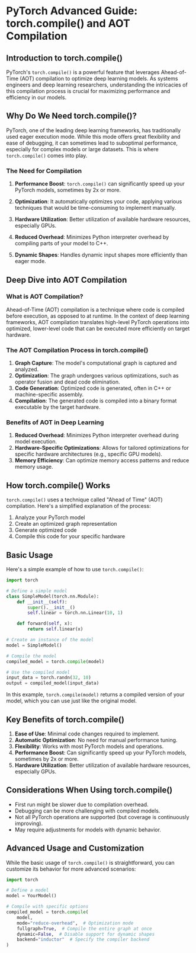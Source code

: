 # PyTorch Advanced Guide: torch.compile() and AOT Compilation

## Introduction to torch.compile()

PyTorch's `torch.compile()` is a powerful feature that leverages Ahead-of-Time (AOT) compilation to optimize deep learning models. As systems engineers and deep learning researchers, understanding the intricacies of this compilation process is crucial for maximizing performance and efficiency in our models.

## Why Do We Need torch.compile()?

PyTorch, one of the leading deep learning frameworks, has traditionally used eager execution mode. While this mode offers great flexibility and ease of debugging, it can sometimes lead to suboptimal performance, especially for complex models or large datasets. This is where `torch.compile()` comes into play.

### The Need for Compilation

1. **Performance Boost**: `torch.compile()` can significantly speed up your PyTorch models, sometimes by 2x or more.

2. **Optimization**: It automatically optimizes your code, applying various techniques that would be time-consuming to implement manually.

3. **Hardware Utilization**: Better utilization of available hardware resources, especially GPUs.

4. **Reduced Overhead**: Minimizes Python interpreter overhead by compiling parts of your model to C++.

5. **Dynamic Shapes**: Handles dynamic input shapes more efficiently than eager mode.

## Deep Dive into AOT Compilation

### What is AOT Compilation?

Ahead-of-Time (AOT) compilation is a technique where code is compiled before execution, as opposed to at runtime. In the context of deep learning frameworks, AOT compilation translates high-level PyTorch operations into optimized, lower-level code that can be executed more efficiently on target hardware.

### The AOT Compilation Process in torch.compile()

1. **Graph Capture**: The model's computational graph is captured and analyzed.
2. **Optimization**: The graph undergoes various optimizations, such as operator fusion and dead code elimination.
3. **Code Generation**: Optimized code is generated, often in C++ or machine-specific assembly.
4. **Compilation**: The generated code is compiled into a binary format executable by the target hardware.

### Benefits of AOT in Deep Learning

1. **Reduced Overhead**: Minimizes Python interpreter overhead during model execution.
2. **Hardware-Specific Optimizations**: Allows for tailored optimizations for specific hardware architectures (e.g., specific GPU models).
3. **Memory Efficiency**: Can optimize memory access patterns and reduce memory usage.

## How torch.compile() Works

`torch.compile()` uses a technique called "Ahead of Time" (AOT) compilation. Here's a simplified explanation of the process:

1. Analyze your PyTorch model
2. Create an optimized graph representation
3. Generate optimized code
4. Compile this code for your specific hardware

## Basic Usage

Here's a simple example of how to use `torch.compile()`:

```python
import torch

# Define a simple model
class SimpleModel(torch.nn.Module):
    def __init__(self):
        super().__init__()
        self.linear = torch.nn.Linear(10, 1)

    def forward(self, x):
        return self.linear(x)

# Create an instance of the model
model = SimpleModel()

# Compile the model
compiled_model = torch.compile(model)

# Use the compiled model
input_data = torch.randn(32, 10)
output = compiled_model(input_data)
```

In this example, `torch.compile(model)` returns a compiled version of your model, which you can use just like the original model.

## Key Benefits of torch.compile()

1. **Ease of Use**: Minimal code changes required to implement.
2. **Automatic Optimization**: No need for manual performance tuning.
3. **Flexibility**: Works with most PyTorch models and operations.
4. **Performance Boost**: Can significantly speed up your PyTorch models, sometimes by 2x or more.
5. **Hardware Utilization**: Better utilization of available hardware resources, especially GPUs.

## Considerations When Using torch.compile()

- First run might be slower due to compilation overhead.
- Debugging can be more challenging with compiled models.
- Not all PyTorch operations are supported (but coverage is continuously improving).
- May require adjustments for models with dynamic behavior.

## Advanced Usage and Customization

While the basic usage of `torch.compile()` is straightforward, you can customize its behavior for more advanced scenarios:

```python
import torch

# Define a model
model = YourModel()

# Compile with specific options
compiled_model = torch.compile(
    model,
    mode="reduce-overhead",  # Optimization mode
    fullgraph=True,  # Compile the entire graph at once
    dynamic=False,  # Disable support for dynamic shapes
    backend="inductor"  # Specify the compiler backend
)
